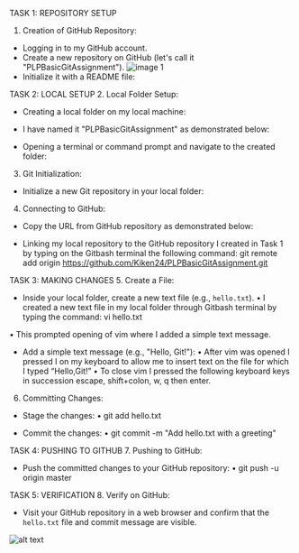 TASK 1: REPOSITORY SETUP
1. Creation of GitHub Repository:
- Logging in to my GitHub account.
- Create a new repository on GitHub (let's call it "PLPBasicGitAssignment").
 ![image 1](<C:\Users\KIKEN\Pictures\Screenshot (101).png>)
- Initialize it with a README file:
 
 

TASK 2: LOCAL SETUP
2. Local Folder Setup:
- Creating a local folder on my local machine:
 
 
- I have named it "PLPBasicGitAssignment" as demonstrated below:
 
- Opening a terminal or command prompt and navigate to the created folder:
 
3. Git Initialization:
- Initialize a new Git repository in your local folder:
 
4. Connecting to GitHub:
- Copy the URL from GitHub repository as demonstrated below:
 
- Linking my local repository to the GitHub repository I created in Task 1 by typing on the Gitbash terminal the following command: 
git remote add origin https://github.com/Kiken24/PLPBasicGitAssignment.git
 
TASK 3: MAKING CHANGES
5. Create a File:
- Inside your local folder, create a new text file (e.g., `hello.txt`).
•	I created a new text file in my local folder through Gitbash terminal by typing the command: vi hello.txt
 
•	This prompted opening of vim where I added a simple text message.
- Add a simple text message (e.g., "Hello, Git!"):
•	After vim was opened I pressed I on my keyboard to allow me to insert text on the file for which I typed “Hello,Git!”
•	To close vim I pressed the following keyboard keys in succession escape, shift+colon, w, q then enter.
 
 
 
 
 
6. Committing Changes:
 - Stage the changes:
•	git add hello.txt
 
 - Commit the changes:
•	git commit -m "Add hello.txt with a greeting"
 
TASK 4: PUSHING TO GITHUB
7. Pushing to GitHub:
- Push the committed changes to your GitHub repository:
•	git push -u origin master
 
TASK 5: VERIFICATION
8. Verify on GitHub:
- Visit your GitHub repository in a web browser and confirm that the `hello.txt` file and commit message are visible.
 





![alt text](<git finish.jpg>)

